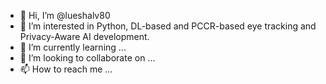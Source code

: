 - 👋 Hi, I’m @lueshalv80
- 👀 I’m interested in Python, DL-based and PCCR-based eye tracking and Privacy-Aware AI development.
- 🌱 I’m currently learning ...
- 💞️ I’m looking to collaborate on ...
- 📫 How to reach me ...

<!---
lueshalv80/lueshalv80 is a ✨ special ✨ repository because its `README.md` (this file) appears on your GitHub profile.
You can click the Preview link to take a look at your changes.
--->
